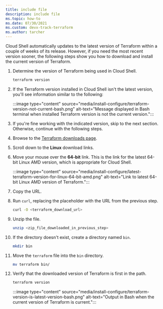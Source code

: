 ```yaml
---
title: include file
description: include file
ms.topic: how-to
ms.date: 07/30/2021
ms.custom: devx-track-terraform
ms.author: tarcher
---
```


Cloud Shell automatically updates to the latest version of Terraform within a couple of weeks of its release. However, if you need the most recent version sooner, the following steps show you how to download and install the current version of Terraform.

1. Determine the version of Terraform being used in Cloud Shell.

    ```bash
    terraform version
    ```

1. If the Terraform version installed in Cloud Shell isn't the latest version, you'll see information similar to the following:

    :::image type="content" source="media/install-configure/terraform-version-not-current-bash.png" alt-text="Message displayed in Bash terminal when installed Terraform version is not the current version.":::

1. If you're fine working with the indicated version, skip to the next section. Otherwise, continue with the following steps.

1. Browse to the [Terraform downloads page](https://www.terraform.io/downloads.html).

1. Scroll down to the **Linux** download links.

1. Move your mouse over the **64-bit** link. This is the link for the latest 64-bit Linux AMD version, which is appropriate for Cloud Shell.

    :::image type="content" source="media/install-configure/latest-terraform-version-for-linux-64-bit-amd.png" alt-text="Link to latest 64-bit Linux AMD version of Terraform.":::

1. Copy the URL.

1. Run `curl`, replacing the placeholder with the URL from the previous step.

    ```bash
    curl -O <terraform_download_url>
    ```

1. Unzip the file.

    ```bash
    unzip <zip_file_downloaded_in_previous_step>
    ```

1. If the directory doesn't exist, create a directory named `bin`.

    ```bash
    mkdir bin
    ```

1. Move the `terraform` file into the `bin` directory.

    ```bash
    mv terraform bin/    
    ```

1. Verify that the downloaded version of Terraform is first in the path.

    ```bash
    terraform version
    ```

    :::image type="content" source="media/install-configure/terraform-version-is-latest-version-bash.png" alt-text="Output in Bash when the current version of Terraform is current.":::
